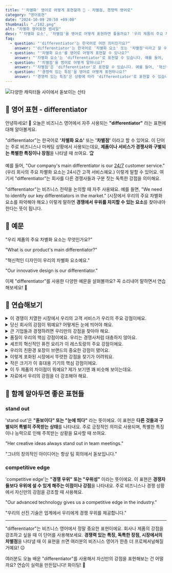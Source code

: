 ```yaml
---
title: "'차별화' 영어로 어떻게 표현할까 🌟 - 차별점, 경쟁력 영어로"
category: "영어표현"
date: "2024-10-09 20:50 +09:00"
thumbnail: "./102.png"
alt: "차별화 영어표현 썸네일"
desc: "'차별화 요소', '차별점'을 영어로 어떻게 표현하면 좋을까요? '우리 제품의 주요 차별화 요소는 무엇인가요?', '혁신적인 디자인이 우리의 차별화 요소예요.' 등을 영어로 표현하는 법을 배워봅시다. 다양한 예문을 통해서 연습하고 본인의 표현으로 만들어 보세요."
faq:
  - question: "'differentiator'는 한국어로 어떤 의미인가요?"
    answer: "'differentiator'는 한국어로 '차별화 요소' 또는 '차별점'이라고 할 수 있습니다. 제품이나 서비스가 경쟁사와 구별되는 특별한 특징이나 장점을 나타낼 때 사용합니다."
  - question: "'차별화 요소'를 영어로 어떻게 표현할 수 있나요?"
    answer: "'차별화 요소'는 'differentiator'로 표현할 수 있습니다. 예를 들어, '우리 회사의 주요 차별화 요소는 24시간 고객 서비스예요'는 'Our company's main differentiator is our 24/7 customer service'로 말할 수 있습니다."
  - question: "'차별점'을 영어로 어떻게 말하나요?"
    answer: "'차별점'은 'differentiator'로 표현할 수 있습니다. 예를 들어, '혁신적인 디자인이 우리의 차별점이에요'는 'Our innovative design is our differentiator'로 말할 수 있습니다."
  - question: "'경쟁력 있는 특징'을 영어로 어떻게 표현하나요?"
    answer: "'경쟁력 있는 특징'은 상황에 따라 'differentiator'로 표현할 수 있습니다. 예를 들어, '시장에서 우리의 주요 경쟁력 있는 특징을 파악해야 해요'는 'We need to identify our key differentiators in the market'로 말할 수 있습니다."
---
```


![다양한 캐릭터들 사이에서 돋보이는 산타](./102-1.jpg)

## 🌟 영어 표현 - differentiator

안녕하세요! 👋 오늘은 비즈니스 영어에서 자주 사용되는 **"differentiator"** 라는 표현에 대해 알아볼게요.

"differentiator"는 한국어로 **'차별화 요소'** 또는 **'차별점'** 이라고 할 수 있어요. 이 단어는 주로 비즈니스나 마케팅 상황에서 사용되는데요, **제품이나 서비스가 경쟁사와 구별되는 특별한 특징이나 장점**을 나타낼 때 쓰여요. 🏆

예를 들어, "Our company's main differentiator is our [24/7](/blog/in-english/138.24-7/) customer service." (우리 회사의 주요 차별화 요소는 24시간 고객 서비스예요.) 이렇게 말할 수 있어요. 여기서 "differentiator"는 회사를 다른 경쟁사들과 구분 짓는 독특한 강점을 의미해요.

"differentiator"는 비즈니스 전략을 논의할 때 자주 사용돼요. 예를 들면, "We need to identify our key differentiators in the market." (시장에서 우리의 주요 차별화 요소를 파악해야 해요.) 이렇게 말하면 **경쟁에서 우위를 차지할 수 있는 요소**를 찾아내야 한다는 뜻이 됩니다.

<script async src="https://pagead2.googlesyndication.com/pagead/js/adsbygoogle.js?client=ca-pub-1465612013356152"
     crossorigin="anonymous"></script>
<!-- engple-horizontal-ad -->

<ins class="adsbygoogle"
     style="display:block"
     data-ad-client="ca-pub-1465612013356152"
     data-ad-slot="2106896038"
     data-ad-format="auto"
     data-full-width-responsive="true"></ins>

<script>
     (adsbygoogle = window.adsbygoogle || []).push({});
</script>

## 📖 예문

"우리 제품의 주요 차별화 요소는 무엇인가요?"

"What is our product's main differentiator?"

"혁신적인 디자인이 우리의 차별화 요소예요."

"Our innovative design is our differentiator."

이제 "differentiator"를 사용한 다양한 예문을 살펴볼까요? 꼭 소리내어 말하면서 연습해보세요! 🚀

## 💬 연습해보기

<details>
<summary>이 경쟁이 치열한 시장에서 우리의 고객 서비스가 우리의 주요 강점이에요.</summary>
<span>Our customer service is our main differentiator in this crowded market.</span>
</details>

<details>
<summary>당신 회사의 강점이 뭐예요? 어떻게든 눈에 띄어야 해요.</summary>
<span>What's your company's differentiator? You gotta stand out <a href="/blog/vocab-1/047.somehow/">somehow</a>.</span>
</details>

<details>
<summary>큰 기업들과 경쟁하려면 우리만의 강점을 찾아야 해요.</summary>
<span>We need to find our differentiator if we want to <a href="/blog/in-english/298.compete/">compete</a> with the big players.</span>
</details>

<details>
<summary>품질이 우리의 핵심 강점이에요. 우리는 경쟁사처럼 대충하지 않아요.</summary>
<span>Quality is our key differentiator. We don't cut corners like our competitors.</span>
</details>

<details>
<summary>셰프의 혁신적인 퓨전 요리가 이 레스토랑의 주요 강점이에요.</summary>
<span>The chef's innovative fusion cuisine is the restaurant's primary differentiator.</span>
</details>

<details>
<summary>우리의 친환경 포장이 브랜드의 중요한 강점이 됐어요.</summary>
<span>Our eco-friendly packaging has become a <a href="/blog/in-english/285.significant/">significant</a> differentiator for our brand.</span>
</details>

<details>
<summary>이렇게 포화된 시장에서 뚜렷한 강점을 찾기가 어려워요.</summary>
<span>We're <a href="/blog/잘-안돼-영어표현/">struggling to</a> find a clear differentiator in such a saturated market.</span>
</details>

<details>
<summary>작은 크기가 이 휴대용 기기의 핵심 강점이에요.</summary>
<span>The compact size is a key differentiator for this portable device.</span>
</details>

<details>
<summary>이 두 제품의 차이점이 뭐예요? 제가 보기엔 꽤 비슷해 보이는데요.</summary>
<span>What's the differentiator between these two products? They look pretty similar to me.</span>
</details>

<details>
<summary>자료에서 우리의 강점을 더 강조해야 해요.</summary>
<span>We need to emphasize our differentiators more in our materials.</span>
</details>

## 🤝 함께 알아두면 좋은 표현들

### stand out

'stand out'은 **"돋보이다" 또는 "눈에 띄다"** 라는 뜻이에요. 이 표현은 **다른 것들과 구별되어 특별히 주목받는 상태**를 나타내요. 주로 긍정적인 의미로 사용되며, 특별한 특징이나 능력으로 인해 주목받는 상황을 묘사할 때 쓰여요.

"Her creative ideas always stand out in team meetings."

"그녀의 창의적인 아이디어는 항상 팀 회의에서 돋보입니다."

### competitive edge

'competitive edge'는 **"경쟁 우위" 또는 "우위성"** 이라는 뜻이에요. 이 표현은 **경쟁자들보다 우위에 설 수 있게 해주는 이점이나 강점**을 나타내요. 주로 비즈니스나 경쟁 상황에서 자신만의 강점을 강조할 때 사용해요.

"Our advanced technology gives us a competitive edge in the industry."

"우리의 선진 기술은 업계에서 우리에게 경쟁 우위를 제공합니다."

---

"differentiator"는 비즈니스 영어에서 정말 중요한 표현이에요. 회사나 제품의 강점을 강조하고 싶을 때 이 단어를 사용해보세요. **경쟁력 있는 특징, 독특한 장점, 시장에서의 차별점**을 나타낼 때 이 표현을 쓰면 여러분의 비즈니스 영어가 한층 더 프로페셔널해질 거예요! 😉

여러분도 오늘 배운 "differentiator"를 사용해서 자신만의 강점을 표현해보는 건 어떨까요? 연습이 실력을 만든답니다! 화이팅! 💪
